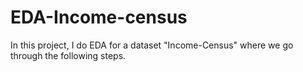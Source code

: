 # EDA-Income-census
In this project, I do EDA for a dataset "Income-Census" where we go through the following steps.
